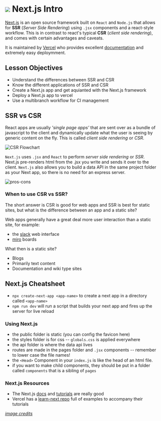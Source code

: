 # ![](https://ga-dash.s3.amazonaws.com/production/assets/logo-9f88ae6c9c3871690e33280fcf557f33.png) Next.js Intro

[Next.js](https://nextjs.org/) is an open source framework built on `React` and `Node.js` that allows for **SSR** (*Server Side Rendering*) using `.jsx` components and a react-style workflow. This is in contrast to react's typical **CSR** (*client side rendering*), and comes with certain advantages and caveats. 

It is maintained by [Vercel](https://vercel.com/home?utm_source=next-site&utm_medium=banner&utm_campaign=next-website) who provides excellent [documentation](https://nextjs.org/docs) and extremely easy deploymment.

## Lesson Objectives

* Understand the differences between SSR and CSR
* Know the different applications of SSR and CSR
* Create a Next.js app and get aquianted with the Next.js framework
* Deploy a Next.js app to vercel 
* Use a multibranch workflow for CI management

## SSR vs CSR

React apps are usually *'single page apps'* that are sent over as a bundle of javascript to the client and dynamically update what the user is seeing by generic content on the fly. This is called *client side rendering* or *CSR*.

![CSR Flowchart](Client-Side-Rendering-Flowchart.jpg)

`Next.js` uses `.jsx` and `React` to perform *server side rendering* or *SSR*. Next.js pre-renders html from the .jsx you write and sends it over to the client. `Next.js` also allows you to build a data API in the same project folder as your Next app, so there is no need for an express server.

![pros-cons](pros-and-cons.jpg)

### When to use CSR vs SSR?

The short answer is CSR is good for web apps and SSR is best for static sites, but what is the difference between an app and a static site?

Web apps generally have a great deal more user interaction than a static site, for example:

* the [slack](https://slack.com/) web interface
* [miro](https://miro.com/app/dashboard/) boards

What then is a static site?

* Blogs
* Primarily text content
* Documentation and wiki type sites

## Next.js Cheatsheet

* `npx create-next-app <app-name>` to create a next app in a directory called `<app-name>`
* `npm run dev` will run a script that builds your next app and fires up the server for live reload

### Using Next.js

* the public folder is static (you can config the favicon here)
* the styles folder is for css -- `globals.css` is applied everywhere
* the api folder is where the data api lives
* routes are made in the pages folder and `.jsx` components -- remember to lower case the file names!
* the `<Head>` Component in your `index.js` is like the head of an html file.
* if you want to make child components, they should be put in a folder called `components` that is a sibling of `pages`

### Next.js Resources

* The Next.js [docs](https://nextjs.org/docs/getting-started) and [tutorials](https://nextjs.org/learn/foundations/about-nextjs) are really good
* Vercel has a [learn-next repo](https://github.com/vercel/next-learn) full of examples to accompany their tutorials 

*[image credits](https://www.growth-rocket.com/blog/a-closer-look-at-client-side-server-side-rendering/)*
